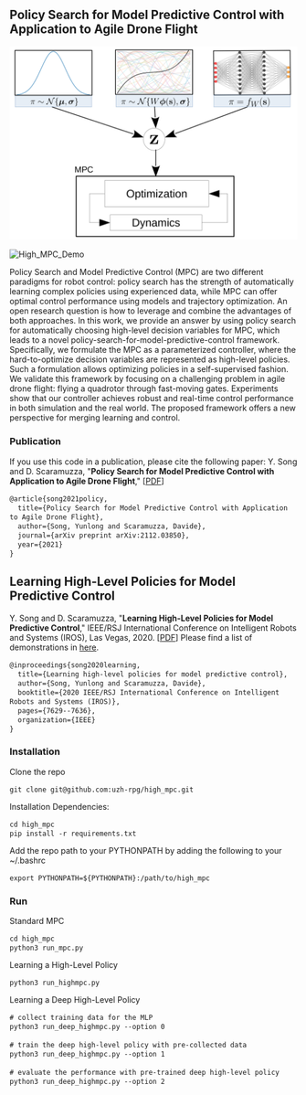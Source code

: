## Policy Search for Model Predictive Control with Application to Agile Drone Flight

[![Method](docs/figures/method.png)](https://youtu.be/Qei7oGiEIxY)

![High_MPC_Demo](docs/gifs/prompc.gif)

<!-- <img src="https://youtu.be/2uQcRnp7yI0" alt="drawing" style="width:300px;"/> -->

Policy Search and Model Predictive Control (MPC) are two different paradigms for robot control: policy search has the strength of automatically learning complex policies using experienced data, while MPC can offer optimal control performance using models and trajectory optimization. An open research question is how to leverage and combine the advantages of both approaches. In this work, we provide an answer by using policy search for automatically choosing high-level decision variables for MPC, which leads to a novel policy-search-for-model-predictive-control framework. Specifically, we formulate the MPC as a parameterized controller, where the hard-to-optimize decision variables are represented as high-level policies. Such a formulation allows optimizing policies in a self-supervised fashion. We validate this framework by focusing on a challenging problem in agile drone flight: flying a quadrotor through fast-moving gates. Experiments show that our controller achieves robust and real-time control performance in both simulation and the real world. The proposed framework offers a new perspective for merging learning and control.

### Publication

If you use this code in a publication, please cite the following paper:
Y. Song and D. Scaramuzza,
"**Policy Search for Model Predictive Control with Application to Agile Drone Flight**," [[PDF](http://rpg.ifi.uzh.ch/docs/TRO20_Yunlong.pdf)]

```
@article{song2021policy,
  title={Policy Search for Model Predictive Control with Application to Agile Drone Flight},
  author={Song, Yunlong and Scaramuzza, Davide},
  journal={arXiv preprint arXiv:2112.03850},
  year={2021}
}
```

## Learning High-Level Policies for Model Predictive Control

Y. Song and D. Scaramuzza,
"**Learning High-Level Policies for Model Predictive Control**,"
IEEE/RSJ International Conference on Intelligent Robots and Systems (IROS), Las Vegas, 2020. [[PDF](http://rpg.ifi.uzh.ch/docs/IROS20_Yunlong.pdf)]
Please find a list of demonstrations in [here](docs/gifs/README.md).

```
@inproceedings{song2020learning,
  title={Learning high-level policies for model predictive control},
  author={Song, Yunlong and Scaramuzza, Davide},
  booktitle={2020 IEEE/RSJ International Conference on Intelligent Robots and Systems (IROS)},
  pages={7629--7636},
  organization={IEEE}
}
```

### Installation

Clone the repo

```
git clone git@github.com:uzh-rpg/high_mpc.git
```

Installation Dependencies:

```
cd high_mpc
pip install -r requirements.txt
```

Add the repo path to your PYTHONPATH by adding the following to your ~/.bashrc

```
export PYTHONPATH=${PYTHONPATH}:/path/to/high_mpc
```

### Run

Standard MPC

```
cd high_mpc
python3 run_mpc.py
```

Learning a High-Level Policy

```
python3 run_highmpc.py
```

Learning a Deep High-Level Policy

```
# collect training data for the MLP
python3 run_deep_highmpc.py --option 0

# train the deep high-level policy with pre-collected data
python3 run_deep_highmpc.py --option 1

# evaluate the performance with pre-trained deep high-level policy
python3 run_deep_highmpc.py --option 2
```
